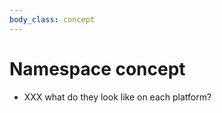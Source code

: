 ```yaml
---
body_class: concept
---
```


# Namespace concept

<section>

- XXX what do they look like on each platform?

</section>
